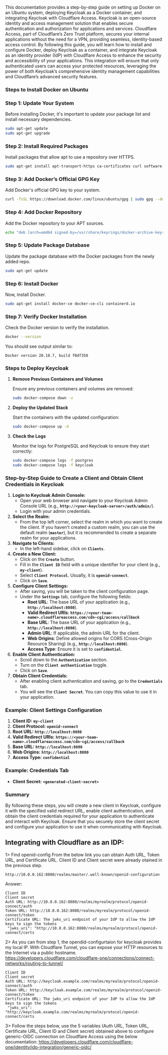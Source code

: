 This documentation provides a step-by-step guide on setting up Docker on an Ubuntu system, deploying Keycloak as a Docker container, and integrating Keycloak with Cloudflare Access. Keycloak is an open-source identity and access management solution that enables secure authentication and authorization for applications and services. Cloudflare Access, part of Cloudflare’s Zero Trust platform, secures your internal applications without the need for a VPN, providing seamless, identity-based access control. By following this guide, you will learn how to install and configure Docker, deploy Keycloak as a container, and integrate Keycloak as an identity provider (IdP) with Cloudflare Access to enhance the security and accessibility of your applications. This integration will ensure that only authenticated users can access your protected resources, leveraging the power of both Keycloak’s comprehensive identity management capabilities and Cloudflare’s advanced security features.

### **Steps to Install Docker on Ubuntu**

### **Step 1: Update Your System**

Before installing Docker, it's important to update your package list and install necessary dependencies.

```bash
sudo apt-get update
sudo apt-get upgrade

```

### **Step 2: Install Required Packages**

Install packages that allow apt to use a repository over HTTPS.

```bash
sudo apt-get install apt-transport-https ca-certificates curl software-properties-common

```

### **Step 3: Add Docker’s Official GPG Key**

Add Docker's official GPG key to your system.

```bash
curl -fsSL https://download.docker.com/linux/ubuntu/gpg | sudo gpg --dearmor -o /usr/share/keyrings/docker-archive-keyring.gpg

```

### **Step 4: Add Docker Repository**

Add the Docker repository to your APT sources.

```bash
echo "deb [arch=amd64 signed-by=/usr/share/keyrings/docker-archive-keyring.gpg] https://download.docker.com/linux/ubuntu $(lsb_release -cs) stable" | sudo tee /etc/apt/sources.list.d/docker.list > /dev/null

```

### **Step 5: Update Package Database**

Update the package database with the Docker packages from the newly added repo.

```bash
sudo apt-get update

```

### **Step 6: Install Docker**

Now, install Docker.

```bash
sudo apt-get install docker-ce docker-ce-cli containerd.io

```

### **Step 7: Verify Docker Installation**

Check the Docker version to verify the installation.

```bash
docker --version

```

You should see output similar to:

```
Docker version 20.10.7, build f0df350

```


### **Steps to Deploy Keycloak**

1. **Remove Previous Containers and Volumes**
    
    Ensure any previous containers and volumes are removed:
    
    ```bash
    sudo docker-compose down -v
    
    ```
    
3. **Deploy the Updated Stack**
    
    Start the containers with the updated configuration:
    
    ```bash
    sudo docker-compose up -d
    
    ```
    
4. **Check the Logs**
    
    Monitor the logs for PostgreSQL and Keycloak to ensure they start correctly:

    ```bash
    sudo docker-compose logs -f postgres
    sudo docker-compose logs -f keycloak

    ```

### **Step-by-Step Guide to Create a Client and Obtain Client Credentials in Keycloak**

1. **Login to Keycloak Admin Console:**
    - Open your web browser and navigate to your Keycloak Admin Console URL (e.g., **`http://<your-keycloak-server>/auth/admin/`**).
    - Login with your admin credentials.
2. **Select the Realm:**
    - From the top left corner, select the realm in which you want to create the client. If you haven't created a custom realm, you can use the default realm (**`master`**), but it is recommended to create a separate realm for your applications.
3. **Navigate to Clients:**
    - In the left-hand sidebar, click on **`Clients`**.
4. **Create a New Client:**
    - Click on the **`Create`** button.
    - Fill in the **`Client ID`** field with a unique identifier for your client (e.g., **`my-client`**).
    - Select **`Client Protocol`**. Usually, it is **`openid-connect`**.
    - Click on **`Save`**.
5. **Configure Client Settings:**
    - After saving, you will be taken to the client configuration page.
    - Under the **`Settings`** tab, configure the following fields:
        - **Root URL**: The base URL of your application (e.g., **`http://localhost:8080`**).
        - **Valid Redirect URIs**: **`https://<your-team-name>.cloudflareaccess.com/cdn-cgi/access/callback`**
        - **Base URL**: The base URL of your application (e.g., **`http://localhost:8080`**).
        - **Admin URL**: If applicable, the admin URL for the client.
        - **Web Origins**: Define allowed origins for CORS (Cross-Origin Resource Sharing) (e.g., **`http://localhost:8080`**).
        - **Access Type**: Ensure it is set to **`confidential`**.
6. **Enable Client Authentication:**
    - Scroll down to the **`Authentication`** section.
    - Turn on the **`Client authentication`** toggle.
    - Click on **`Save`**.
7. **Obtain Client Credentials:**
    - After enabling client authentication and saving, go to the **`Credentials`** tab.
    - You will see the **`Client Secret`**. You can copy this value to use it in your application.

### **Example: Client Settings Configuration**

1. **Client ID:** **`my-client`**
2. **Client Protocol:** **`openid-connect`**
3. **Root URL:** **`http://localhost:8080`**
4. **Valid Redirect URIs:** **`https://<your-team-name>.cloudflareaccess.com/cdn-cgi/access/callback`**
5. **Base URL:** **`http://localhost:8080`**
6. **Web Origins:** **`http://localhost:8080`**
7. **Access Type:** **`confidential`**

### **Example: Credentials Tab**

- **Client Secret:** **`<generated-client-secret>`**

### **Summary**

By following these steps, you will create a new client in Keycloak, configure it with the specified valid redirect URL, enable client authentication, and obtain the client credentials required for your application to authenticate and interact with Keycloak. Ensure that you securely store the client secret and configure your application to use it when communicating with Keycloak.

## Integrating with Cloudflare as an IDP:


1> Find openid-config
From the below link you can obtain Auth URL, Token URL, and Certificate URL. Client ID and Client secret were already otained in the previous step.

```arduino
http://10.0.0.162:8080/realms/master/.well-known/openid-configuration
```

Answer:


```arduino
Client ID
Client secret
Auth URL: http://10.0.0.162:8080/realms/myrealm/protocol/openid-connect/auth
Token URL: http://10.0.0.162:8080/realms/myrealm/protocol/openid-connect/token
Certificate URL: The jwks_uri endpoint of your IdP to allow the IdP keys to sign the tokens
 "jwks_uri": "http://10.0.0.162:8080/realms/myrealm/protocol/openid-connect/certs
```

2> As you can from step 1, the opendid-configurtaion for keycloak provides my local IP. With Cloudflare Tunnel, you can expose your HTTP resources to the Internet via a public hostname.  
https://developers.cloudflare.com/cloudflare-one/connections/connect-networks/routing-to-tunnel/

```arduino
Client ID
Client secret
Auth URL: http://keycloak.example.com/realms/myrealm/protocol/openid-connect/auth
Token URL: http://keycloak.example.com/realms/myrealm/protocol/openid-connect/token
Certificate URL: The jwks_uri endpoint of your IdP to allow the IdP keys to sign the tokens
 "jwks_uri": "http://keycloak.example.com/realms/myrealm/protocol/openid-connect/certs
```

3> Follow the steps below, use the 5 variables (Auth URL, Token URL, Certificate URL, Client ID and Client secret) obtained above to configure generic-OIDC connection on Cloudflare Access using the below documentation:
https://developers.cloudflare.com/cloudflare-one/identity/idp-integration/generic-oidc/
